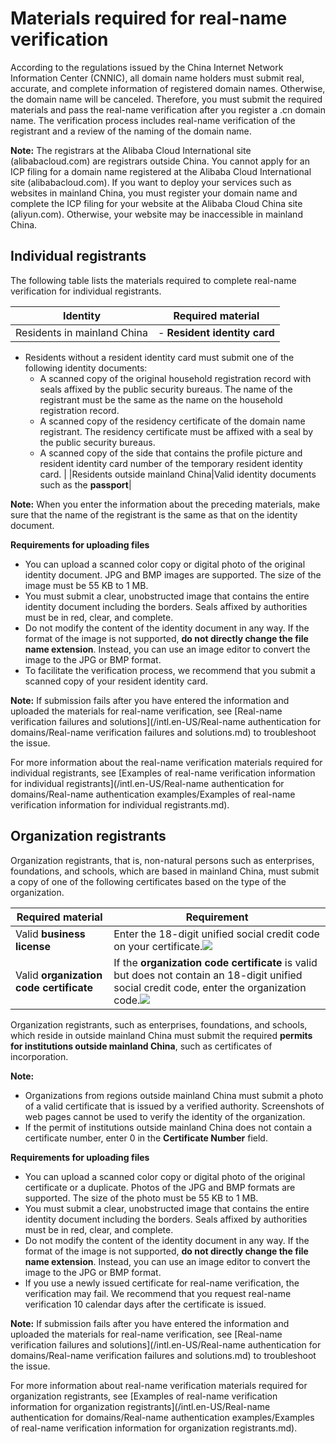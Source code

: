 # Materials required for real-name verification

According to the regulations issued by the China Internet Network Information Center \(CNNIC\), all domain name holders must submit real, accurate, and complete information of registered domain names. Otherwise, the domain name will be canceled. Therefore, you must submit the required materials and pass the real-name verification after you register a .cn domain name. The verification process includes real-name verification of the registrant and a review of the naming of the domain name.

**Note:** The registrars at the Alibaba Cloud International site \(alibabacloud.com\) are registrars outside China. You cannot apply for an ICP filing for a domain name registered at the Alibaba Cloud International site \(alibabacloud.com\). If you want to deploy your services such as websites in mainland China, you must register your domain name and complete the ICP filing for your website at the Alibaba Cloud China site \(aliyun.com\). Otherwise, your website may be inaccessible in mainland China.

## Individual registrants

The following table lists the materials required to complete real-name verification for individual registrants.

|Identity|Required material|
|--------|-----------------|
|Residents in mainland China|-   **Resident identity card**
-   Residents without a resident identity card must submit one of the following identity documents:
    -   A scanned copy of the original household registration record with seals affixed by the public security bureaus. The name of the registrant must be the same as the name on the household registration record.
    -   A scanned copy of the residency certificate of the domain name registrant. The residency certificate must be affixed with a seal by the public security bureaus.
    -   A scanned copy of the side that contains the profile picture and resident identity card number of the temporary resident identity card. |
|Residents outside mainland China|Valid identity documents such as the **passport**|

**Note:** When you enter the information about the preceding materials, make sure that the name of the registrant is the same as that on the identity document.

**Requirements for uploading files**

-   You can upload a scanned color copy or digital photo of the original identity document. JPG and BMP images are supported. The size of the image must be 55 KB to 1 MB.
-   You must submit a clear, unobstructed image that contains the entire identity document including the borders. Seals affixed by authorities must be in red, clear, and complete.
-   Do not modify the content of the identity document in any way. If the format of the image is not supported, **do not directly change the file name extension**. Instead, you can use an image editor to convert the image to the JPG or BMP format.
-   To facilitate the verification process, we recommend that you submit a scanned copy of your resident identity card.

**Note:** If submission fails after you have entered the information and uploaded the materials for real-name verification, see [Real-name verification failures and solutions](/intl.en-US/Real-name authentication for domains/Real-name verification failures and solutions.md) to troubleshoot the issue.

For more information about the real-name verification materials required for individual registrants, see [Examples of real-name verification information for individual registrants](/intl.en-US/Real-name authentication for domains/Real-name authentication examples/Examples of real-name verification information for individual registrants.md).

## Organization registrants

Organization registrants, that is, non-natural persons such as enterprises, foundations, and schools, which are based in mainland China, must submit a copy of one of the following certificates based on the type of the organization.

|Required material|Requirement|
|-----------------|-----------|
|Valid **business license**|Enter the 18-digit unified social credit code on your certificate.![](https://static-aliyun-doc.oss-accelerate.aliyuncs.com/assets/img/en-US/0618017951/p37821.png) |
|Valid **organization code certificate**|If the **organization code certificate** is valid but does not contain an 18-digit unified social credit code, enter the organization code.![](https://static-aliyun-doc.oss-accelerate.aliyuncs.com/assets/img/en-US/1618017951/p37823.png) |

Organization registrants, such as enterprises, foundations, and schools, which reside in outside mainland China must submit the required **permits for institutions outside mainland China**, such as certificates of incorporation.

**Note:**

-   Organizations from regions outside mainland China must submit a photo of a valid certificate that is issued by a verified authority. Screenshots of web pages cannot be used to verify the identity of the organization.
-   If the permit of institutions outside mainland China does not contain a certificate number, enter 0 in the **Certificate Number** field.

**Requirements for uploading files**

-   You can upload a scanned color copy or digital photo of the original certificate or a duplicate. Photos of the JPG and BMP formats are supported. The size of the photo must be 55 KB to 1 MB.
-   You must submit a clear, unobstructed image that contains the entire identity document including the borders. Seals affixed by authorities must be in red, clear, and complete.
-   Do not modify the content of the identity document in any way. If the format of the image is not supported, **do not directly change the file name extension**. Instead, you can use an image editor to convert the image to the JPG or BMP format.
-   If you use a newly issued certificate for real-name verification, the verification may fail. We recommend that you request real-name verification 10 calendar days after the certificate is issued.

**Note:** If submission fails after you have entered the information and uploaded the materials for real-name verification, see [Real-name verification failures and solutions](/intl.en-US/Real-name authentication for domains/Real-name verification failures and solutions.md) to troubleshoot the issue.

For more information about real-name verification materials required for organization registrants, see [Examples of real-name verification information for organization registrants](/intl.en-US/Real-name authentication for domains/Real-name authentication examples/Examples of real-name verification information for organization registrants.md).

